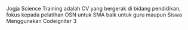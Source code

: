 Jogja Science Training
adalah CV yang bergerak di bidang pendidikan, fokus kepada pelatihan OSN untuk SMA baik untuk guru maupun Siswa
Menggunakan Codeigniter 3